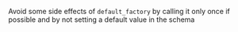 Avoid some side effects of `default_factory` by calling it only once
if possible and by not setting a default value in the schema
